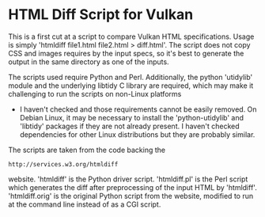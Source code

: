 HTML Diff Script for Vulkan
===========================

This is a first cut at a script to compare Vulkan HTML specifications. Usage
is simply 'htmldiff file1.html file2.html > diff.html'. The script does not
copy CSS and images requires by the input specs, so it's best to generate
the output in the same directory as one of the inputs.

The scripts used require Python and Perl. Additionally, the python
'utidylib' module and the underlying libtidy C library are required,
which may make it challenging to run the scripts on non-Linux platforms
- I haven't checked and those requirements cannot be easily removed. On
Debian Linux, it may be necessary to install the 'python-utidylib' and
'libtidy' packages if they are not already present. I haven't checked
dependencies for other Linux distributions but they are probably
similar.

The scripts are taken from the code backing the

    http://services.w3.org/htmldiff

website. 'htmldiff' is the Python driver script. 'htmldiff.pl' is the
Perl script which generates the diff after preprocessing of the input
HTML by 'htmldiff'. 'htmldiff.orig' is the original Python script from
the website, modified to run at the command line instead of as a CGI
script.
